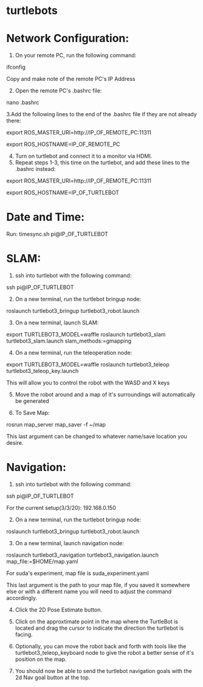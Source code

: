 # turtlebots
# Network Configuration:
1. On your remote PC, run the following command:

  ifconfig
  
Copy and make note of the remote PC's IP Address

2. Open the remote PC's .bashrc file:

  nano .bashrc
  
3.Add the following lines to the end of the .bashrc file if they are not already there:

  export ROS_MASTER_URI=http://IP_OF_REMOTE_PC:11311
  
  export ROS_HOSTNAME=IP_OF_REMOTE_PC
  
4. Turn on turtlebot and connect it to a monitor via HDMI.
5. Repeat steps 1-3, this time on the turtlebot, and add these lines to the .bashrc instead:

  export ROS_MASTER_URI=http://IP_OF_REMOTE_PC:11311
  
  export ROS_HOSTNAME=IP_OF_TURTLEBOT
  
# Date and Time:

Run:   timesync.sh pi@IP_OF_TURTLEBOT

# SLAM:
1. ssh into turtlebot with the following command:

  ssh pi@IP_OF_TURTLEBOT 
 
2. On a new terminal, run the turtlebot bringup node:

  roslaunch turtlebot3_bringup turtlebot3_robot.launch
 
3. On a new terminal, launch SLAM:

  export TURTLEBOT3_MODEL=waffle
  roslaunch turtlebot3_slam turtlebot3_slam.launch slam_methods:=gmapping

4. On a new terminal, run the teleoperation node:

  export TURTLEBOT3_MODEL=waffle
  roslaunch turtlebot3_teleop turtlebot3_teleop_key.launch
  
This will allow you to control the robot with the WASD and X keys

5. Move the robot around and a map of it's surroundings will automatically be generated

6. To Save Map:

  rosrun map_server map_saver -f ~/map

This last argument can be changed to whatever name/save location you desire.

# Navigation:

1. ssh into turtlebot with the following command:

  ssh pi@IP_OF_TURTLEBOT 
  
  For the current setup(3/3/20): 192.168.0.150
  
2. On a new terminal, run the turtlebot bringup node:

  roslaunch turtlebot3_bringup turtlebot3_robot.launch
  
3. On a new terminal, launch navigation node:

  roslaunch turtlebot3_navigation turtlebot3_navigation.launch map_file:=$HOME/map.yaml
  
  For suda's experiment, map file is suda_experiment.yaml
  
This last argument is the path to your map file, if you saved it somewhere else or with a different name you will need to adjust the command accordingly.

4. Click the 2D Pose Estimate button.

5. Click on the approxtimate point in the map where the TurtleBot is located and drag the cursor to indicate the direction the turtlebot is facing.

6. Optionally, you can move the robot back and forth with tools like the turtlebot3_teleop_keyboard node to give the robot a better sense of it's position on the map.

7. You should now be able to send the turtlebot navigation goals with the 2d Nav goal button at the top.
